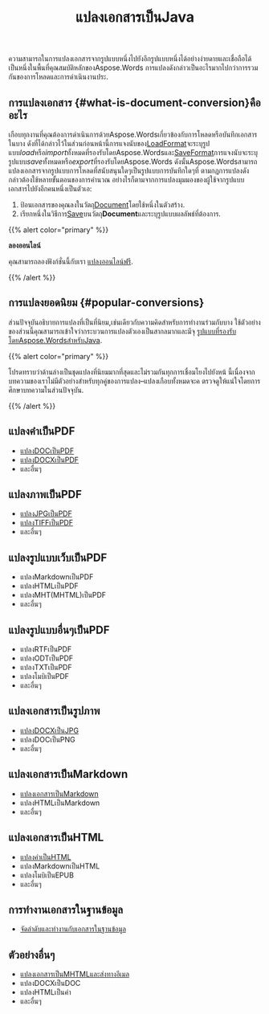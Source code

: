 ﻿---
title: แปลงเอกสารเป็นJava
second_title: Aspose.WordsสำหรับJava
articleTitle: แปลงเอกสาร
linktitle: แปลงเอกสาร
type: docs
weight: 30
url: /th/java/convert-a-document/
description: "ได้อย่างง่ายดายแปลงเอกสารจากรูปแบบหนึ่งไปยังอีก คุณสามารถทำงานกับรูปแบบที่นิยมมากที่สุดทั้งหมดเช่นMicrosoft Wordรูปแบบเช่นDOCXหรือDOC,OpenDocumentรูปแบบเช่นODTหรือOTT,รูปแบบเว็บเช่นHTMLหรือXHTML,รูปแบบข้อความเช่นMarkDownหรือTXTและอื่นๆโดยใช้Java."
timestamp: 2024-09-25-11-08-55
---

ความสามารถในการแปลงเอกสารจากรูปแบบหนึ่งไปยังอีกรูปแบบหนึ่งได้อย่างง่ายดายและเชื่อถือได้เป็นหนึ่งในพื้นที่คุณสมบัติหลักของAspose.Words การแปลงดังกล่าวเป็นอะไรมากไปกว่าการรวมกันของการโหลดและการดำเนินงานประ.

## การแปลงเอกสาร {#what-is-document-conversion}คืออะไร

เกือบทุกงานที่คุณต้องการดำเนินการด้วยAspose.Wordsเกี่ยวข้องกับการโหลดหรือบันทึกเอกสารในบาง ดังที่ได้กล่าวไว้ในส่วนก่อนหน้านี้การแจงนับของ[LoadFormat](https://reference.aspose.com/words/java/com.aspose.words/loadformat/)จะระบุรูปแบบ*load*หรือ*import*ทั้งหมดที่รองรับโดยAspose.Wordsและ[SaveFormat](https://reference.aspose.com/words/java/com.aspose.words/saveformat/)การแจงนับจะระบุรูปแบบ*save*ทั้งหมดหรือ*export*ที่รองรับโดยAspose.Words ดังนั้นAspose.Wordsสามารถแปลงเอกสารจากรูปแบบการโหลดที่สนับสนุนใดๆเป็นรูปแบบการบันทึกใดๆที่ ตามกฎการแปลงดังกล่าวต้องใช้หลายขั้นตอนของการคำนวณ อย่างไรก็ตามจากการแปลงมุมมองของผู้ใช้จากรูปแบบเอกสารไปยังอีกคนหนึ่งเป็นตัวเอ:

1. ป้อนเอกสารของคุณลงในวัตถุ[Document](https://reference.aspose.com/words/java/com.aspose.words/document/)โดยใช้หนึ่งในตัวสร้าง.
1. เรียกหนึ่งในวิธีการ[Save](https://reference.aspose.com/words/java/com.aspose.words/document/#save-java.lang.String-int)บนวัตถุ**Document**และระบุรูปแบบผลลัพธ์ที่ต้องการ.

{{% alert color="primary" %}}

**ลองออนไลน์**

คุณสามารถลองฟังก์ชั่นนี้กับเรา [แปลงออนไลน์ฟรี](https://products.aspose.app/words/conversion).

{{% /alert %}}

## การแปลงยอดนิยม {#popular-conversions}

ส่วนปัจจุบันอธิบายการแปลงที่เป็นที่นิยม,เช่นเดียวกับความคิดสำหรับการทำงานร่วมกับบาง ใช้ตัวอย่างของส่วนนี้คุณสามารถเข้าใจว่ากระบวนการแปลงตัวเองเป็นสากลมากและมีจุ [รูปแบบที่รองรับโดยAspose.WordsสำหรับJava](/words/java/supported-document-formats/).

{{% alert color="primary" %}}

โปรดทราบว่าด้านล่างเป็นชุดแปลงที่นิยมมากที่สุดและไม่รวมกันทุกการเชื่อมโยงไปยังหน้ นี้เนื่องจากบทความของเราไม่มีตัวอย่างสำหรับทุกคู่ของการแปลง–แปลงเกือบทั้งหมดจะค ตรวจดูให้แน่ใจโดยการศึกษาบทความในส่วนปัจจุบัน.

{{% /alert %}}

<div class="row">
	<div class="col-md-6">
		<h2>แปลงคำเป็นPDF</h2>
			<ul>
				<li><a href="/words/java/convert-a-document-to-pdf/#converting-doc-or-docx-to-pdf">แปลงDOCเป็นPDF</a></li>
				<li><a href="/words/java/convert-a-document-to-pdf/#converting-doc-or-docx-to-pdf">แปลงDOCXเป็นPDF</a></li>
				<li>และอื่นๆ</li>
			</ul>
		<h2>แปลงภาพเป็นPDF</h2>
			<ul>
				<li><a href="/words/java/convert-a-document-to-pdf/#convert-an-image-to-pdf">แปลงJPGเป็นPDF</a></li>
				<li><a href="/words/java/convert-a-document-to-pdf/#convert-an-image-to-pdf">แปลงTIFFเป็นPDF</a></li>
				<li>และอื่นๆ</li>
			</ul>
		<h2>แปลงรูปแบบเว็บเป็นPDF</h2>
			<ul>
				<li>แปลงMarkdownเป็นPDF</li>
				<li>แปลงHTMLเป็นPDF</li>
				<li>แปลงMHT(MHTML)เป็นPDF</li>
				<li>และอื่นๆ</li>
			</ul>
		<h2>แปลงรูปแบบอื่นๆเป็นPDF</h2>
			<ul>
				<li>แปลงRTFเป็นPDF</li>
				<li>แปลงODTเป็นPDF</li>
				<li>แปลงTXTเป็นPDF</li>
				<li>แปลงโมบิเป็นPDF</li>
				<li>และอื่นๆ</li>
			</ul>
	</div>
	<div class="col-md-6">
		<h2>แปลงเอกสารเป็นรูปภาพ</h2>
			<ul>
				<li><a href="/words/java/convert-a-document-to-an-image/">แปลงDOCXเป็นJPG</a></li>
				<li>แปลงDOCเป็นPNG</li>
				<li>และอื่นๆ</li>
			</ul>
		<h2>แปลงเอกสารเป็นMarkdown</h2>
			<ul>
				<li><a href="/words/java/convert-a-document-to-markdown/">แปลงเอกสารเป็นMarkdown</a></li>
				<li>แปลงHTMLเป็นMarkdown</li>
				<li>และอื่นๆ</li>
			</ul>
		<h2>แปลงเอกสารเป็นHTML</h2>
			<ul>
				<li><a href="/words/java/convert-a-document-to-html-mhtml-or-epub/#convert-a-document">แปลงคำเป็นHTML</a></li>
				<li>แปลงMarkdownเป็นHTML</li>
				<li>แปลงโมบิเป็นEPUB</li>
				<li>และอื่นๆ</li>
			</ul>
		<h2>การทำงานเอกสารในฐานข้อมูล</h2>
			<ul>
				<li><a href="/words/java/serialize-and-work-with-a-document-in-a-database/">จัดลำดับและทำงานกับเอกสารในฐานข้อมูล</a></li>
			</ul>
		<h2>ตัวอย่างอื่นๆ</h2>
			<ul>
				<li><a href="/words/java/convert-a-document-to-mhtml-and-send-it-by-email/">แปลงเอกสารเป็นMHTMLและส่งทางอีเมล</a></li>
				<li>แปลงDOCXเป็นDOC</li>
				<li>แปลงHTMLเป็นคำ</li>
				<li>และอื่นๆ</li>
			</ul>
	</div>
</div>
